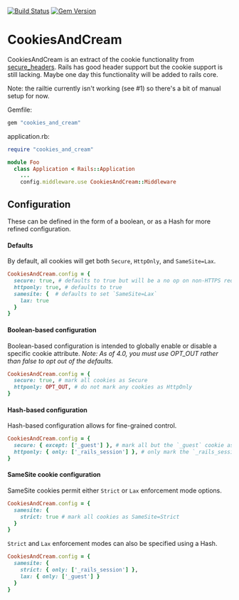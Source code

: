 [![Build Status](https://travis-ci.org/oreoshake/cookies_and_cream.svg?branch=master)](https://travis-ci.org/oreoshake/cookies_and_cream) [![Gem Version](https://badge.fury.io/rb/cookies_and_cream.svg)](https://badge.fury.io/rb/cookies_and_cream)

# CookiesAndCream

CookiesAndCream is an extract of the cookie functionality from [secure_headers](https://github.com/twitter/secure_headers). Rails has good header support but the cookie support is still lacking. Maybe one day this functionality will be added to rails core.

Note: the railtie currently isn't working (see #1) so there's a bit of manual setup for now.

Gemfile:
```ruby
gem "cookies_and_cream"
```

application.rb:
```ruby
require "cookies_and_cream"

module Foo
  class Application < Rails::Application
    ...
    config.middleware.use CookiesAndCream::Middleware
```

## Configuration

These can be defined in the form of a boolean, or as a Hash for more refined configuration.

#### Defaults

By default, all cookies will get both `Secure`, `HttpOnly`, and `SameSite=Lax`.

```ruby
CookiesAndCream.config = {
  secure: true, # defaults to true but will be a no op on non-HTTPS requests
  httponly: true, # defaults to true
  samesite: {  # defaults to set `SameSite=Lax`
    lax: true
  }
}
```

#### Boolean-based configuration

Boolean-based configuration is intended to globally enable or disable a specific cookie attribute. *Note: As of 4.0, you must use OPT_OUT rather than false to opt out of the defaults.*

```ruby
CookiesAndCream.config = {
  secure: true, # mark all cookies as Secure
  httponly: OPT_OUT, # do not mark any cookies as HttpOnly
}
```

#### Hash-based configuration

Hash-based configuration allows for fine-grained control.

```ruby
CookiesAndCream.config = {
  secure: { except: ['_guest'] }, # mark all but the `_guest` cookie as Secure
  httponly: { only: ['_rails_session'] }, # only mark the `_rails_session` cookie as HttpOnly
}
```

#### SameSite cookie configuration

SameSite cookies permit either `Strict` or `Lax` enforcement mode options.

```ruby
CookiesAndCream.config = {
  samesite: {
    strict: true # mark all cookies as SameSite=Strict
  }
}
```

`Strict` and `Lax` enforcement modes can also be specified using a Hash.

```ruby
CookiesAndCream.config = {
  samesite: {
    strict: { only: ['_rails_session'] },
    lax: { only: ['_guest'] }
  }
}
```
